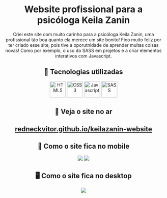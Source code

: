 <h1 align="center">
  Website profissional para a psicóloga Keila Zanin
</h1>

<p align="center">
  Criei este site com muito carinho para a psicóloga Keila Zanin, uma profissional tão boa quanto ela merece um site bonito!
  Fico muito feliz por ter criado esse site, pois tive a oporutnidade de aprender muitas coisas novas! Como por exemplo, o uso
  do SASS em projetos e a criar elementos interativos com Javascript.
</p>

<div align="center"> 

  ## 📡 Tecnologias utilizadas

  <img alt="HTML5" height="50" width="50" src="https://cdn.jsdelivr.net/gh/devicons/devicon/icons/html5/html5-original.svg">
  <img alt="CSS3" height="50" width="50" src="https://cdn.jsdelivr.net/gh/devicons/devicon/icons/css3/css3-original.svg">
  <img alt="Javascript" height="50" width="50" src="https://cdn.jsdelivr.net/gh/devicons/devicon/icons/javascript/javascript-original.svg">
  <img alt="SASS" height="50" width="50" src="https://cdn.jsdelivr.net/gh/devicons/devicon/icons/sass/sass-original.svg">
</div>

<div align="center"> 

  <h2 align="center">🔗 Veja o site no ar</h2>
  <h2 align="center"><a href="https://redneckvitor.github.io/keilazanin-website/">redneckvitor.github.io/keilazanin-website</a></h2>
  
</div>


<div align="center"> 

  <h2 align="center">📱 Como o site fica no mobile</h2>

  <p align="center" style="width:100%;height:auto>
    <img src="https://i.postimg.cc/mkrDQPBh/Screenshot-2023-02-02-at-20-45-59-Keila-Zanin.png" />
    <img src="https://i.postimg.cc/zXgLpRTR/Captura-de-tela-2023-02-02-20-46-21.png" />
    <img src="https://i.postimg.cc/dQzRqFBr/Captura-de-tela-2023-02-02-20-46-42.png" />
  </p>
  
</div>

<div align="center"> 

  <h2 align="center">🖥️ Como o site fica no desktop</h2>

  <p align="center" style="width:100%;height:100vh;padding:0;margin:0;">
    <img src="https://i.postimg.cc/CMW29Wn6/Screenshot-2023-02-02-at-21-06-49-Keila-Zanin-1.png" />
  </p>

</div>







 
